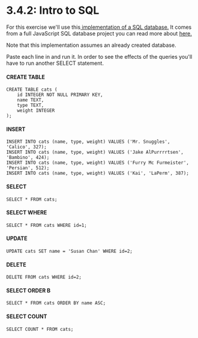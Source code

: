 # 3.4.2: Intro to SQL

For this exercise we'll use this[ implementation of a SQL database.](https://codepen.io/awongh-sandwich/full/gOMEJOM) It comes from a full JavaScript SQL database project you can read more about [here.](https://github.com/sql-js/sql.js)

Note that this implementation assumes an already created database.

Paste each line in and run it. In order to see the effects of the queries you'll have to run another SELECT statement.

#### CREATE TABLE

```text
CREATE TABLE cats (
    id INTEGER NOT NULL PRIMARY KEY,
    name TEXT,
    type TEXT,
    weight INTEGER
);
```

#### INSERT

```text
INSERT INTO cats (name, type, weight) VALUES ('Mr. Snuggles', 'Calico', 327);
INSERT INTO cats (name, type, weight) VALUES ('Jake AlPurrrrtsen', 'Bambino', 424);
INSERT INTO cats (name, type, weight) VALUES ('Furry Mc Furmeister', 'Persian', 512);
INSERT INTO cats (name, type, weight) VALUES ('Kai', 'LaPerm', 387);
```

#### SELECT

```text
SELECT * FROM cats;
```

#### SELECT WHERE

```text
SELECT * FROM cats WHERE id=1;
```

#### UPDATE

```text
UPDATE cats SET name = 'Susan Chan' WHERE id=2;
```

#### DELETE

```text
DELETE FROM cats WHERE id=2;
```

#### SELECT ORDER B

```text
SELECT * FROM cats ORDER BY name ASC;
```

#### SELECT COUNT

```text
SELECT COUNT * FROM cats;
```

